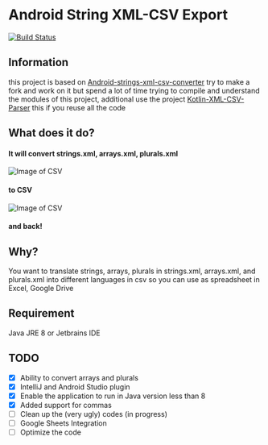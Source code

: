# Android String XML-CSV Export
[![Build Status](https://travis-ci.org/juanes30/android-xml-export.svg?branch=master)](https://travis-ci.org/juanes30/android-xml-export)

## Information
this project is based on [Android-strings-xml-csv-converter](https://github.com/LiewJunTung/Android-strings-xml-csv-converter) 
try to make a fork and work on it but spend a lot of time trying to compile and understand the modules of this project,
additional use the project [Kotlin-XML-CSV-Parser](https://github.com/LiewJunTung/Kotlin-XML-CSV-Parser) this if you reuse all the code

## What does it do?
#### It will convert strings.xml, arrays.xml, plurals.xml
![Image of CSV](https://github.com/pandawarrior91/Android-strings-xml-csv-converter/blob/master/strings.png)
#### to CSV
![Image of CSV](https://github.com/pandawarrior91/Android-strings-xml-csv-converter/blob/master/csv.png)
#### and back!

## Why?
You want to translate strings, arrays, plurals in strings.xml, arrays.xml, and plurals.xml into different 
languages in csv so you can use as spreadsheet in Excel, Google Drive

## Requirement
Java JRE 8
or
Jetbrains IDE

## TODO
- [x] Ability to convert arrays and plurals
- [x] IntelliJ and Android Studio plugin
- [x] Enable the application to run in Java version less than 8
- [x] Added support for commas
- [ ] Clean up the (very ugly) codes (in progress)
- [ ] Google Sheets Integration
- [ ] Optimize the code
